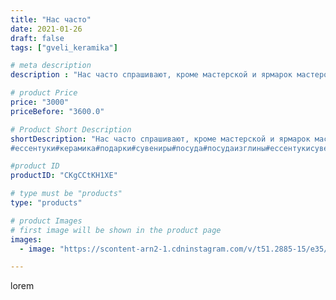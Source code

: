```yaml
---
title: "Нас часто"
date: 2021-01-26
draft: false
tags: ["gveli_keramika"]

# meta description
description : "Нас часто спрашивают, кроме мастерской и ярмарок мастеров, где можно приобрести нашу продукцию? Теперь это стало возможным в Ессентуках, в курортной зоне, сувен"

# product Price
price: "3000"
priceBefore: "3600.0"

# Product Short Description
shortDescription: "Нас часто спрашивают, кроме мастерской и ярмарок мастеров, где можно приобрести нашу продукцию? Теперь это стало возможным в Ессентуках, в курортной зоне, сувенирный магазин (напротив кафе \"Жемчужина\" , рядом питьевая галерея, грязелечебница) Вчера отправили очедную партию. Милости просим заходите, приобретайте на радость себе и близким🤗
#ессентуки#керамика#подарки#сувениры#посуда#посудаизглины#ессентукисувениры#ессентукикерамика#ессентукиподарки"

#product ID
productID: "CKgCCtKH1XE"

# type must be "products"
type: "products"

# product Images
# first image will be shown in the product page
images:
  - image: "https://scontent-arn2-1.cdninstagram.com/v/t51.2885-15/e35/142264885_122061083046678_5940239138348210681_n.jpg?se=7&tp=1&_nc_ht=scontent-arn2-1.cdninstagram.com&_nc_cat=106&_nc_ohc=Yf_7ryS47OYAX9WhrX4&ccb=7-4&oh=8ddae44d52c302ff9288df30c95188ce&oe=6081F6BF&_nc_sid=86f79a&ig_cache_key=MjQ5NTAwMzE3NTU4MzQzODI3Ng%3D%3D.2-ccb7-4"

---
```

lorem
